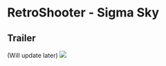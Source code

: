 # RetroShooter - Sigma Sky

## Trailer 

(Will update later)
[![](https://i.imgur.com/YgA2uHq.png)](https://streamable.com/s/j2e7o/ypyopg "Play trailer on Streamable!")
